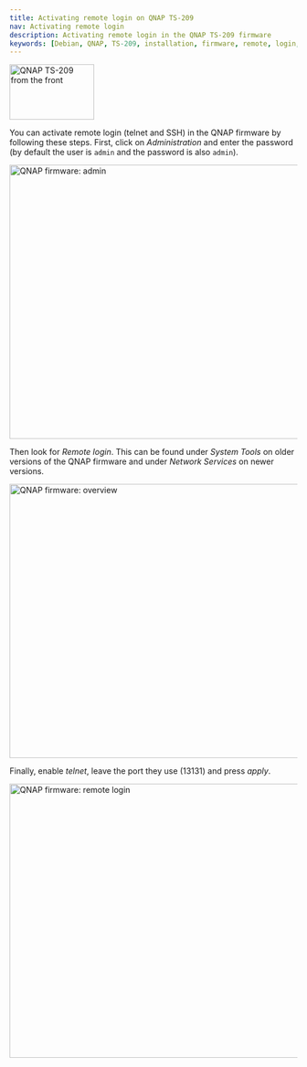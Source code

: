 ```yaml
---
title: Activating remote login on QNAP TS-209
nav: Activating remote login
description: Activating remote login in the QNAP TS-209 firmware
keywords: [Debian, QNAP, TS-209, installation, firmware, remote, login, telnet, SSH]
---
```


<div class="right">
<img src = "../images/r_ts209_front.jpg" class="border" alt="QNAP TS-209 from the front" width="148" height="97" />
</div>

You can activate remote login (telnet and SSH) in the QNAP firmware by
following these steps.  First, click on <em>Administration</em> and enter
the password (by default the user is `admin` and the password is also
`admin`).

<a href = "../images/qnap-admin.png">
<img src = "../images/qnap-admin.png" class="border" alt = "QNAP firmware: admin"
 width="640" height="480" />
</a>

Then look for <em>Remote login</em>.  This can be found under <em>System
Tools</em> on older versions of the QNAP firmware and under <em>Network
Services</em> on newer versions.

<img src = "../../images/qnap-system-tools.png" class="border" alt = "QNAP firmware: overview" width="640" height="480" />

Finally, enable <em>telnet</em>, leave the port they use (13131) and press
<em>apply</em>.

<img src = "../../images/qnap-remote-login.png" class="border" alt = "QNAP firmware: remote login" width="640" height="480" />

